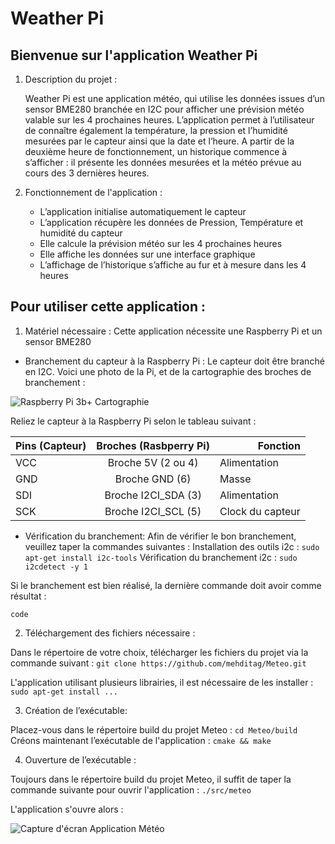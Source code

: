 # Weather Pi

## Bienvenue sur l'application Weather Pi

 1. Description du projet :

	Weather Pi est une application météo, qui utilise les données issues d’un sensor BME280 branchée en I2C pour afficher une prévision météo valable sur les 4 prochaines heures. L’application permet à l’utilisateur de connaître également la température, la pression et l’humidité mesurées par le capteur ainsi que la date et l’heure. A partir de la deuxième heure de fonctionnement, un historique commence à s’afficher : il présente les données mesurées et la météo prévue au cours des 3 dernières heures.

 2. Fonctionnement de l'application :

	- L’application initialise automatiquement le capteur
	- L’application récupère les données de Pression, Température et humidité du capteur
	- Elle calcule la prévision météo sur les 4 prochaines heures
	- Elle affiche les données sur une interface graphique
	- L’affichage de l’historique s’affiche au fur et à mesure dans les 4 heures

## Pour utiliser cette application :

1. Matériel nécessaire :
Cette application nécessite une Raspberry Pi et un sensor BME280 
- Branchement du capteur à la Raspberry Pi : 
	Le capteur doit être branché en I2C. Voici une photo de la Pi, et de la cartographie des broches de branchement : 
<img src = "https://projetsdiy.fr/wp-content/uploads/2017/06/Raspberry-pi-reperage-broches-Pinout.jpg" title = "Raspberry Pi 3b+ Cartographie" alt = "Raspberry Pi 3b+ Cartographie" >

Reliez le capteur à la Raspberry Pi selon le tableau suivant : 


  
<table>
	<thead>
		<tr>
			<th> Pins (Capteur)</th>  
			<th align="center">Broches (Rasbperry Pi)</th>  
			<th align="right">Fonction</th>  
		</tr>  
	</thead>  
	<tbody>  
		<tr>  
			<td>VCC</td>  
			<td align="center">Broche 5V (2 ou 4)</td>  
			<td align="left">Alimentation</td>  
		</tr>
		<tr>  
			<td>GND</td>  
			<td align="center">Broche GND (6)</td>  
			<td align="left">Masse</td>  
		</tr>  
		<tr>  
			<td>SDI</td>  
			<td align="center">Broche I2CI_SDA (3)</td>  
			<td align="left">Alimentation</td>  </tr>  
		<tr>  
			<td>SCK</td>  
			<td align="center">Broche I2CI_SCL (5)</td>  
			<td align="left">Clock du capteur</td>  
		</tr>  
	</tbody>  
</table>
   
   
- Vérification du branchement:
Afin de vérifier le bon branchement, veuillez taper la commandes suivantes :
Installation des outils i2c : `sudo apt-get install i2c-tools`
Vérification du branchement i2c : `sudo i2cdetect -y 1`

Si le branchement est bien réalisé, la dernière commande doit avoir comme résultat : 
	<pre><code>code</code></pre>

2. Téléchargement des fichiers nécessaire :

Dans le répertoire de votre choix, télécharger les fichiers du projet via la commande suivant : `git clone https://github.com/mehditag/Meteo.git `

L'application utilisant plusieurs librairies, il est nécessaire de les installer :
`sudo apt-get install ...`

3. Création de l’exécutable:

Placez-vous dans le répertoire build du projet Meteo : `cd Meteo/build`
Créons maintenant l’exécutable de l'application : `cmake && make`

4. Ouverture de l’exécutable : 

Toujours dans le répertoire build du projet Meteo, il suffit de taper la commande suivante pour ouvrir l'application : `./src/meteo`

L'application s'ouvre alors :

<img src = "C:\Users\Mehdi\Documents\Travail\Formation AJC/meteo.png" title = "Capture d'écran Application Météo" alt = "Capture d'écran Application Météo" >
